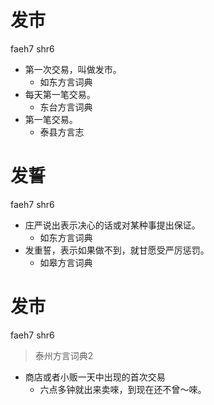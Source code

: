 # 发市
faeh7 shr6
+ 第一次交易，叫做发市。
  * 如东方言词典
+ 每天第一笔交易。
  * 东台方言词典
+ 第一笔交易。
  * 泰县方言志

# 发誓
faeh7 shr6
+ 庄严说出表示决心的话或对某种事提出保证。
  * 如东方言词典
+ 发重誓，表示如果做不到，就甘愿受严厉惩罚。
  * 如皋方言词典


# 发市
faeh7 shr6
> 泰州方言词典2
- 商店或者小贩一天中出现的首次交易
  - 六点多钟就出来卖唻，到现在还不曾～唻。